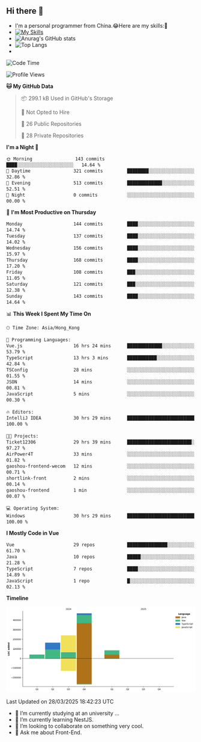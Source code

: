 ## Hi there 👋
- I'm a personal programmer from China.😂Here are my skills:🤔
- [![My Skills](https://skillicons.dev/icons?i=js,html,css,vue,typescript,java,golang)](https://skillicons.dev)
- ![Anurag's GitHub stats](https://github-readme-stats.vercel.app/api?username=FluffyChi-Xing&count_private=true&show_icons=true&theme=radical)
- ![Top Langs](https://github-readme-stats.vercel.app/api/top-langs/?username=FluffyChi-Xing)
- <!--START_SECTION:waka-->
![Code Time](http://img.shields.io/badge/Code%20Time-1%2C251%20hrs%2045%20mins-blue)

![Profile Views](http://img.shields.io/badge/Profile%20Views-0-blue)

**🐱 My GitHub Data** 

> 📦 299.1 kB Used in GitHub's Storage 
 > 
> 🚫 Not Opted to Hire
 > 
> 📜 26 Public Repositories 
 > 
> 🔑 28 Private Repositories 
 > 
**I'm a Night 🦉** 

```text
🌞 Morning                143 commits         ████░░░░░░░░░░░░░░░░░░░░░   14.64 % 
🌆 Daytime                321 commits         ████████░░░░░░░░░░░░░░░░░   32.86 % 
🌃 Evening                513 commits         █████████████░░░░░░░░░░░░   52.51 % 
🌙 Night                  0 commits           ░░░░░░░░░░░░░░░░░░░░░░░░░   00.00 % 
```
📅 **I'm Most Productive on Thursday** 

```text
Monday                   144 commits         ████░░░░░░░░░░░░░░░░░░░░░   14.74 % 
Tuesday                  137 commits         ████░░░░░░░░░░░░░░░░░░░░░   14.02 % 
Wednesday                156 commits         ████░░░░░░░░░░░░░░░░░░░░░   15.97 % 
Thursday                 168 commits         ████░░░░░░░░░░░░░░░░░░░░░   17.20 % 
Friday                   108 commits         ███░░░░░░░░░░░░░░░░░░░░░░   11.05 % 
Saturday                 121 commits         ███░░░░░░░░░░░░░░░░░░░░░░   12.38 % 
Sunday                   143 commits         ████░░░░░░░░░░░░░░░░░░░░░   14.64 % 
```


📊 **This Week I Spent My Time On** 

```text
🕑︎ Time Zone: Asia/Hong_Kong

💬 Programming Languages: 
Vue.js                   16 hrs 24 mins      █████████████░░░░░░░░░░░░   53.79 % 
TypeScript               13 hrs 3 mins       ███████████░░░░░░░░░░░░░░   42.84 % 
TSConfig                 28 mins             ░░░░░░░░░░░░░░░░░░░░░░░░░   01.55 % 
JSON                     14 mins             ░░░░░░░░░░░░░░░░░░░░░░░░░   00.81 % 
JavaScript               5 mins              ░░░░░░░░░░░░░░░░░░░░░░░░░   00.30 % 

🔥 Editors: 
IntelliJ IDEA            30 hrs 29 mins      █████████████████████████   100.00 % 

🐱‍💻 Projects: 
Ticket12306              29 hrs 39 mins      ████████████████████████░   97.27 % 
AirPower4T               33 mins             ░░░░░░░░░░░░░░░░░░░░░░░░░   01.82 % 
gaoshou-frontend-wecom   12 mins             ░░░░░░░░░░░░░░░░░░░░░░░░░   00.71 % 
shortlink-front          2 mins              ░░░░░░░░░░░░░░░░░░░░░░░░░   00.14 % 
gaoshou-frontend         1 min               ░░░░░░░░░░░░░░░░░░░░░░░░░   00.07 % 

💻 Operating System: 
Windows                  30 hrs 29 mins      █████████████████████████   100.00 % 
```

**I Mostly Code in Vue** 

```text
Vue                      29 repos            ███████████████░░░░░░░░░░   61.70 % 
Java                     10 repos            █████░░░░░░░░░░░░░░░░░░░░   21.28 % 
TypeScript               7 repos             ████░░░░░░░░░░░░░░░░░░░░░   14.89 % 
JavaScript               1 repo              █░░░░░░░░░░░░░░░░░░░░░░░░   02.13 % 
```



**Timeline**

![Lines of Code chart](https://raw.githubusercontent.com/FluffyChi-Xing/FluffyChi-Xing/main/assets/bar_graph.png)


 Last Updated on 28/03/2025 18:42:23 UTC
<!--END_SECTION:waka-->
- 🔭 I’m currently studying at an university ...
- 🌱 I’m currently learning NestJS.
- 👯 I’m looking to collaborate on something very cool.
- 💬 Ask me about Front-End.
